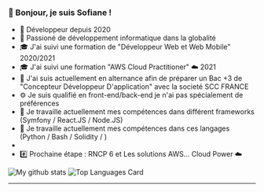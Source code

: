 ### 👋 Bonjour, je suis Sofiane !

- 📖 Développeur depuis 2020
- 💬 Passioné de développement informatique dans la globalité 
- 🎓 J'ai suivi une formation de "Développeur Web et Web Mobile" 2020/2021
- 🎓 J'ai suivi une formation "AWS Cloud Practitioner" ☁️ 2021
- 🔭 J'ai suis actuellement en alternance afin de préparer un Bac +3 de "Concepteur Développeur D'application" avec la societé SCC FRANCE
- ⚙️ Je suis qualifié en front-end/back-end je n'ai pas spécialement de préférences
- 🌱 Je travaille actuellement mes compétences dans différent frameworks (Symfony / React.JS / Node.JS) 
- 🌱 Je travaille actuellement mes compétences dans ces langages (Python / Bash / Solidity / ) 
- 
- #️⃣ Prochaine étape : RNCP 6 et Les solutions AWS...  Cloud Power ☁️

![My github stats](https://github-readme-stats.vercel.app/api?username=sofiane-wattiez&theme=gotham&show_icons=true)
![Top Languages Card](https://github-readme-stats.vercel.app/api/top-langs/?username=sofiane-wattiez&theme=gotham)



<hr>

